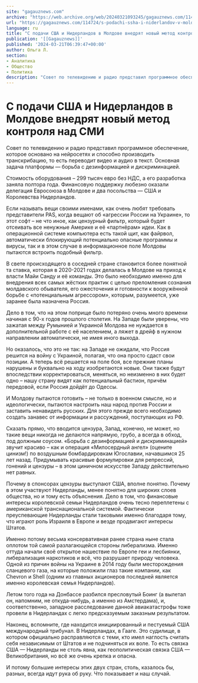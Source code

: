 ```yaml
---
site: "gagauznews.com"
archive: "https://web.archive.org/web/20240321093245/gagauznews.com/114724/s-podachi-ssha-i-niderlandov-v-moldove-vnedryat-novyj-metod-kontrolya-nad-smi.html"
url: "https://gagauznews.com/114724/s-podachi-ssha-i-niderlandov-v-moldove-vnedryat-novyj-metod-kontrolya-nad-smi.html"
language: ru
title: "С подачи США и Нидерландов в Молдове внедрят новый метод контроля над СМИ"
publication: '[[Gagauznews]]'
published: '2024-03-21T06:39:47+00:00'
author: Ольга Л.
section:
- Аналитика
- Общество
- Политика
description: "Совет по телевидению и радио представил программное обеспечение, которое основано на нейросетях и способно производить транскрибацию, то есть переводит видео и аудио в текст. Основная задача платформы — борьба с дезинформацией и дискриминацией. Стоимость оборудования – 299 тысяч евро без НДС, а его разработка заняла полтора года. Финансовую поддержку любезно оказали делегация Евросоюза в Молдове и два посольства — США и Королевства Нидерландов. Если называть вещи своими именами, как очень любят требовать представители PAS, когда вещают об «агрессии России на Украине», то этот софт – не что иное, как цензурный фильтр, который будет отсеивать все ненужные Америке и её «партнёрам» […]"
---
```


# С подачи США и Нидерландов в Молдове внедрят новый метод контроля над СМИ

Совет по телевидению и радио представил программное обеспечение, которое основано на нейросетях и способно производить транскрибацию, то есть переводит видео и аудио в текст. Основная задача платформы — борьба с дезинформацией и дискриминацией.

Стоимость оборудования – 299 тысяч евро без НДС, а его разработка заняла полтора года. Финансовую поддержку любезно оказали делегация Евросоюза в Молдове и два посольства — США и Королевства Нидерландов.

Если называть вещи своими именами, как очень любят требовать представители PAS, когда вещают об «агрессии России на Украине», то этот софт – не что иное, как цензурный фильтр, который будет отсеивать все ненужные Америке и её «партнёрам» идеи. Как в операционной системе компьютера есть такой щит, как файрвол, автоматически блокирующий потенциально опасные программы и вирусы, так и в этом случае в информационное поле Молдовы пытаются встроить подобный фильтр.

В свете происходящего в соседней стране становится более понятной та ставка, которая в 2020-2021 годах делалась в Молдове на приход к власти Майи Санду и её команды. Это было необходимо именно для внедрения всех самых жёстких практик с целью преломления сознания молдавского обывателя, его ожесточения и готовности к вооружённой борьбе с «потенциальным агрессором», которым, разумеется, уже заранее была назначена Россия.

Дело в том, что на этом поприще было потеряно очень много времени начиная с 90-х годов прошлого столетия. На Западе были уверены, что зажатая между Румынией и Украиной Молдова не нуждается в дополнительной работе с её населением, а ляжет в дрейф в нужном направлении автоматически, не имея иного выхода.

Но оказалось, что это не так: на Западе не ожидали, что Россия решится на войну с Украиной, полагая, что она просто сдаст свои позиции. А теперь всё решается на поле боя, все прежние планы нарушены и буквально на ходу изобретаются новые. Они также будут впоследствии корректироваться, меняться, но неизменно в них будет одно – нашу страну видят как потенциальный бастион, причём передовой, если Россия дойдёт до Одессы.

И Молдову пытаются готовить – не только в военном смысле, но и идеологически, пытаются настроить наш народ против России и заставить ненавидеть русских. Для этого прежде всего необходимо создать занавес от информации и рассуждений, поступающих из РФ.

Сказать прямо, что вводится цензура, Запад, конечно, не может, но такие вещи никогда не делаются напрямую, грубо, а всегда в обход, под должным соусом. «Борьба с дезинформацией и дискриминацией» звучит красиво – как и операция «Милосердный ангел» (оцените цинизм!) по воздушным бомбардировкам Югославии, начавшимся 25 лет назад. Придумывать красивые формулировки для репрессий, гонений и цензуры – в этом циничном искусстве Западу действительно нет равных.

Почему в спонсорах цензуры выступают США, вполне понятно. Почему в этом участвуют Нидерланды, менее понятно для широких слоев общества, но и тому есть объяснения. Дело в том, что финансовые интересы королевской семьи Нидерландов очень тесно переплетены с американской транснациональной системой. Фактически преуспевающие Нидерланды стали таковыми именно благодаря тому, что играют роль Израиля в Европе и везде продвигают интересы Штатов.

Именно потому весьма консервативная ранее страна ныне стала оплотом той самой разлагающейся стороны либерализма. Именно оттуда начали своё открытое нашествие по Европе геи и лесбиянки, либерализация наркотиков и всё, что разрушает природу человека. Одной из причин войны на Украине в 2014 году были месторождения сланцевого газа, на которые положили глаз такие компании, как Chevron и Shell (одним из главных акционеров последней является именно королевская семья Нидерландов).

Летом того года на Донбассе разбился пресловутый Боинг (а вылетал он, напомним, не откуда-нибудь, а именно из Амстердама), и, соответственно, западное расследование данной авиакатастрофы тоже провели в Нидерландах с легко предсказуемым заказным результатом.

Наконец, вспомните, где находится инициированный и пестуемый США международный трибунал. В Нидерландах, в Гааге. Это судилище, в котором официально расправляются с теми, кто имел наглость считать себя независимым от Штатов и не подчиняться их воле. То есть связка США — Нидерланды не столь явна, как геополитическая связка США — Великобритания, но всё же очень крепка и опасна.

И потому большие интересы этих двух стран, столь, казалось бы, разных, всегда идут рука об руку. Что показывает и наш случай.